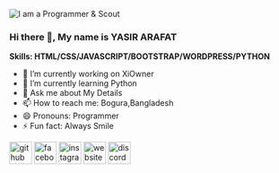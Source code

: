 ![I am a Programmer & Scout](https://user-images.githubusercontent.com/96917595/152696884-ab29c577-1505-4379-b84f-50872c4ef4a0.gif)
### Hi there 👋, My name is YASIR ARAFAT

<b>Skills: HTML/CSS/JAVASCRIPT/BOOTSTRAP/WORDPRESS/PYTHON</b>

- 🔭 I’m currently working on XiOwner 
- 🌱 I’m currently learning Python 
- 💬 Ask me about My Details 
- 📫 How to reach me: Bogura,Bangladesh 
- 😄 Pronouns: Programmer 
- ⚡ Fun fact: Always Smile

[<img src='https://user-images.githubusercontent.com/96917595/152697555-2bcaf781-bf2e-4140-8728-dcd736e4decb.svg' alt='github' height='40'>](https://github.com/proarafat)  [<img src='https://user-images.githubusercontent.com/96917595/152697600-a609b14e-3029-4524-a70a-97e0fa632b89.svg' alt='facebook' height='40'>](https://www.facebook.com/prodevarafat)  [<img src='https://user-images.githubusercontent.com/96917595/152697648-95dfe2a9-636d-455c-9358-97f085e7e321.svg' alt='instagram' height='40'>](https://www.instagram.com/devproarafat/)  [<img src='https://user-images.githubusercontent.com/96917595/152697777-46fd75ad-4288-432e-8a6c-7338b8b3acbd.png' alt='website' height='40'>](https://arafat.xiowner.com)  [<img src='https://user-images.githubusercontent.com/96917595/152697817-7df4861a-d666-4151-9e16-d0e6290cbbf7.svg' alt='discord' height='40'>](https://discord.gg/F7cA7BnW5V)
